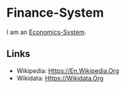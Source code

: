 # Finance-System

I am an [Economics-System](130000017.md).

## Links

- Wikipedia: [Https://En.Wikipedia.Org](https://en.wikipedia.org/wiki/Financial_system)
- Wikidata: [Https://Wikidata.Org](https://wikidata.org/wiki/Q1416617)
